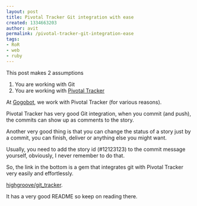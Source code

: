 ```yaml
---
layout: post
title: Pivotal Tracker Git integration with ease
created: 1334663203
author: avit
permalink: /pivotal-tracker-git-integration-ease
tags:
- RoR
- web
- ruby
---
```

<p>This post makes 2 assumptions</p>
<ol>
<li>You are working with Git</li>
<li>You are working with <a href="http://pivotaltracker.com" target="_blank">Pivotal Tracker</a></li>
</ol>
<p>At <a href="http://www.gogobot.com" target="_blank">Gogobot</a>, we work with Pivotal Tracker (for various reasons).</p>
<p>Pivotal Tracker has very good Git integration, when you commit (and push), the commits can show up as comments to the story.</p>
<p>Another very good thing is that you can change the status of a story just by a commit, you can finish, deliver or anything else you might want.</p>
<p>Usually, you need to add the story id (#12123123) to the commit message yourself, obviously, I never remember to do that.</p>
<p>So, the link in the bottom is a gem that integrates git with Pivotal Tracker very easily and effortlessly.</p>
<p><a href="https://github.com/highgroove/git_tracker">highgroove/git_tracker</a>.</p>
<p>It has a very good README so keep on reading there.</p>
